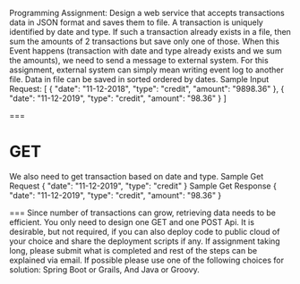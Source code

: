 Programming Assignment:
Design a web service that accepts transactions data in JSON format and saves them to file.
A transaction is uniquely identified by date and type. If such a transaction already exists
in a file, then sum the amounts of 2 transactions but save only one of those.
When this Event happens (transaction with date and type already exists and we sum the amounts), we need to send a message
to external system. For this assignment, external system can simply mean writing event log to another file.
Data in file can be saved in sorted ordered by dates.
Sample Input Request:
[
   {
       "date": "11-12-2018",
       "type": "credit",
       "amount": "9898.36"
   },
   {
       "date": "11-12-2019",
       "type": "credit",
       "amount": "98.36"
   }
]

===
# GET
We also need to get transaction based on date and type.
Sample Get Request
                {
       "date": "11-12-2019",
       "type": "credit"
                }
Sample Get Response
                {
       "date": "11-12-2019",
       "type": "credit",
       "amount": "98.36"
   }

===
Since number of transactions can grow, retrieving data needs to be efficient.
You only need to design one GET and one POST Api.
It is desirable, but not required, if you can also deploy code to public cloud of your choice and
share the deployment scripts if any. 
If assignment taking long, please submit what is completed and rest of
the steps can be explained via email.
If possible please use one of the following choices for solution:
Spring Boot or Grails, And Java or Groovy.